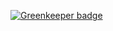 

[![Greenkeeper badge](https://badges.greenkeeper.io/cdaringe/nyc-caching-fubar-reports.svg)](https://greenkeeper.io/)